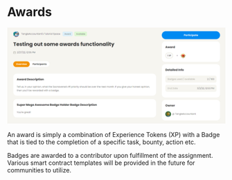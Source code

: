 # Awards

![](<../../.gitbook/assets/image (19) (1) (1).png>)

An award is simply a combination of Experience Tokens (XP) with a Badge that is tied to the completion of a specific task, bounty, action etc.

Badges are awarded to a contributor upon fulfillment of the assignment. Various smart contract templates will be provided in the future for communities to utilize.
